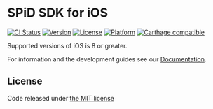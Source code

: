 SPiD SDK for iOS
================
[![CI Status](http://img.shields.io/travis/schibsted/sdk-ios.svg?style=flat)](https://travis-ci.org/schibsted/sdk-ios)
[![Version](https://img.shields.io/cocoapods/v/SPiDSDK.svg?style=flat)](http://cocoapods.org/pods/SPiDSDK)
[![License](https://img.shields.io/cocoapods/l/SPiDSDK.svg?style=flat)](http://cocoapods.org/pods/SPiDSDK)
[![Platform](https://img.shields.io/cocoapods/p/SPiDSDK.svg?style=flat)](http://cocoapods.org/pods/SPiDSDK)
[![Carthage compatible](https://img.shields.io/badge/Carthage-compatible-4BC51D.svg?style=flat)](https://github.com/Carthage/Carthage)

Supported versions of iOS is 8 or greater.

For information and the development guides see our [Documentation](http://schibsted.github.com/http://schibsted.github.io/SPiDSDK "Documentation").

<h2>License</h2>
<p>Code released under <a href="https://github.com/schibsted/SPiDSDK/blob/master/LICENSE.md">the MIT license</a></p>
